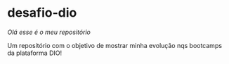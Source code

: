 # desafio-dio

*Olá esse é o meu repositório*

Um repositório com o objetivo de mostrar minha evolução nqs bootcamps da plataforma DIO!

